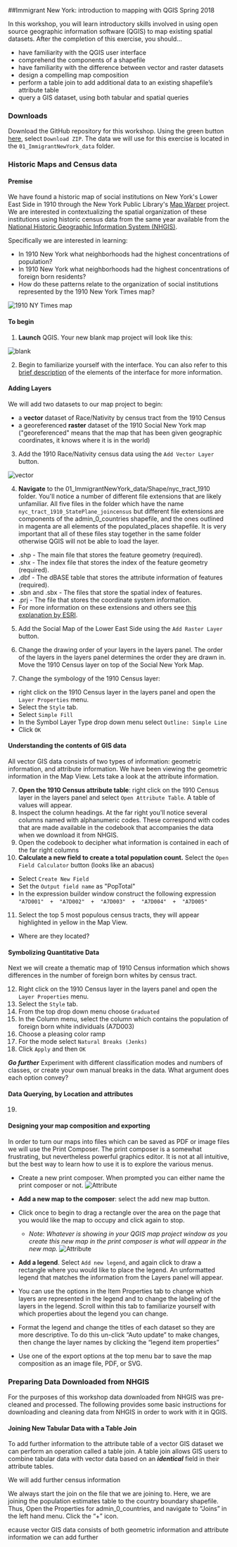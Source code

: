 ##Immigrant New York: introduction to mapping with QGIS
Spring 2018

In this workshop, you will learn introductory skills involved in using open source geographic information software (QGIS) to map existing spatial datasets. After the completion of this exercise, you should...

* have familiarity with the QGIS user interface
* comprehend the components of a shapefile
* have familiarity with the difference between vector and raster datasets
* design a compelling map composition
* perform a table join to add additional data to an existing shapefile’s attribute table
* query a GIS dataset, using both tabular and spatial queries

### Downloads
Download the GitHub repository for this workshop. Using the green button [here](https://github.com/CenterForSpatialResearch/gis_resources), select `Download ZIP`.
The data we will use for this exercise is located in the `01_ImmigrantNewYork_data` folder.

### Historic Maps and Census data
#### Premise
We have found a historic map of social institutions on New York's Lower East Side in 1910 through the New York Public Library's [Map Warper](http://maps.nypl.org/warper/) project. We are interested in contextualizing the spatial organization of these institutions using historic census data from the same year available from the [National Historic Geographic Information System (NHGIS)](https://www.nhgis.org/).

Specifically we are interested in learning:
* In 1910 New York what neighborhoods had the highest concentrations of population?
* In 1910 New York what neighborhoods had the highest concentrations of foreign born residents?
* How do these patterns relate to the organization of social institutions represented by the 1910 New York Times map?

![1910 NY Times map](https://github.com/CenterForSpatialResearch/gis_resources/tree/master/immigrant_new_york_spring18/introductory_tutorials/img/Socialmap.jpg)

#### To begin
1. **Launch** QGIS. Your new blank map project will look like this:

![blank](https://github.com/CenterForSpatialResearch/MappingForTheUrbanHumanities/blob/master/Tutorials/Images/MappingData01/01_OpenQGIS.png)

2. Begin to familiarize yourself with the interface. You can also refer to this [brief description](https://github.com/CenterForSpatialResearch/MappingForTheUrbanHumanities/blob/master/Resources/QGIS_InterfaceDescription.md) of the elements of the interface for more information.

#### Adding Layers
We will add two datasets to our map project to begin:
* a **vector** dataset of Race/Nativity by census tract from the 1910 Census
* a georeferenced **raster** dataset of the 1910 Social New York map ("georeferenced" means that the map that has been given geographic coordinates, it knows where it is in the world)

3. Add the 1910 Race/Nativity census data using the `Add Vector Layer` button.

  ![vector](https://github.com/CenterForSpatialResearch/MappingForTheUrbanHumanities/blob/master/Tutorials/Images/MappingData01/02_Adding_Layers_Vector.png)

4. **Navigate** to the 01_ImmigrantNewYork_data/Shape/nyc_tract_1910 folder. You'll notice a number of different file extensions that are likely unfamiliar. All five files in the folder which have the name `nyc_tract_1910_StatePlane_joincensus` but different file extensions are  components of the admin_0_countries shapefile, and the ones outlined in magenta are all elements of the populated_places shapefile. It is very important that all of these files stay together in the same folder otherwise QGIS will not be able to load the layer.

* .shp - The main file that stores the feature geometry (required).
* .shx - The index file that stores the index of the feature geometry (required).
* .dbf - The dBASE table that stores the attribute information of features (required).
* .sbn and .sbx - The files that store the spatial index of features.
* .prj - The file that stores the coordinate system information.
* For more information on these extensions and others see [this explanation by ESRI](http://webhelp.esri.com/arcgisdesktop/9.2/index.cfm?TopicName=Shapefile_file_extensions).

5. Add the Social Map of the Lower East Side using the `Add Raster Layer` button.

6. Change the drawing order of your layers in the layers panel. The order of the layers in the layers panel determines the order they are drawn in. Move the 1910 Census layer on top of the Social New York Map.

6. Change the symbology of the 1910 Census layer:
  * right click on the 1910 Census layer in the layers panel and open the `Layer Properties` menu.
  * Select the `Style` tab.
  * Select `Simple Fill`
  * In the Symbol Layer Type drop down menu select `Outline: Simple Line`
  * Click `OK`

#### Understanding the contents of GIS data
All vector GIS data consists of two types of information: geometric information, and attribute information. We have been viewing the geometric information in the Map View. Lets take a look at the attribute information.

7. **Open the 1910 Census attribute table**: right click on the 1910 Census layer in the layers panel and select `Open Attribute Table`. A table of values will appear.
8. Inspect the column headings. At the far right you'll notice several columns named with alphanumeric codes. These correspond with codes that are made available in the codebook that accompanies the data when we download it from NHGIS.
9. Open the codebook to decipher what information is contained in each of the far right columns
10. **Calculate a new field to create a total population count.** Select the `Open Field Calculator` button (looks like an abacus)
  * Select `Create New Field`
  * Set the `Output field name` as "PopTotal"
  * In the expression builder window construct the following expression ` "A7D001"  +  "A7D002"  +  "A7D003"  +  "A7D004"  +  "A7D005" `
11. Select the top 5 most populous census tracts, they will appear highlighted in yellow in the Map View.
 * Where are they located?

#### Symbolizing Quantitative Data
Next we will create a thematic map of 1910 Census information which shows differences in the number of foreign born whites by census tract.

12. Right click on the 1910 Census layer in the layers panel and open the `Layer Properties` menu.
13. Select the `Style` tab.
14. From the top drop down menu choose `Graduated`
15. In the Column menu, select the column which contains the population of foreign born white individuals (A7D003)
16. Choose a pleasing color ramp
17. For the mode select `Natural Breaks (Jenks)`
18. Click `Apply` and then `OK`

***Go further*** Experiment with different classification modes and numbers of classes, or create your own manual breaks in the data. What argument does each option convey?

#### Data Querying, by Location and attributes
19.




#### Designing your map composition and exporting
In order to turn our maps into files which can be saved as PDF or image files we will use the Print Composer. The print composer is a somewhat frustrating, but nevertheless powerful graphics editor. It is not at all intuitive, but the best way to learn how to use it is to explore the various menus.

* Create a new print composer. When prompted you can either name the print composer or not.
![Attribute](https://github.com/CenterForSpatialResearch/MappingForTheUrbanHumanities/blob/master/Tutorials/Images/MappingData01/25_PrintComposer.png)

* **Add a new map to the composer**: select the add new map button.
* Click once to begin to drag a rectangle over the area on the page that you would like the map to occupy and click again to stop.
    * *Note: Whatever is showing in your QGIS map project window as you create this new map in the print composer is what will appear in the new map.*
![Attribute](https://github.com/CenterForSpatialResearch/MappingForTheUrbanHumanities/blob/master/Tutorials/Images/MappingData01/27_PrintComp.png)

* **Add a legend**. Select `Add new legend`, and again click to draw a rectangle where you would like to place the legend. An unformatted legend that matches the information from the Layers panel will appear.
* You can use the options in the Item Properties tab to change which layers are represented in the legend and to change the labeling of the layers in the legend. Scroll within this tab to familiarize yourself with which properties about the legend you can change.
* Format the legend and change the titles of each dataset so they are more descriptive. To do this un-click “Auto update” to make changes, then change the layer names by clicking the “legend item properties”
* Use one of the export options at the top menu bar to save the map composition as an image file, PDF, or SVG.


### Preparing Data Downloaded from NHGIS
For the purposes of this workshop data downloaded from NHGIS was pre-cleaned and processed. The following provides some basic instructions for downloading and cleaning data from NHGIS in order to work with it in QGIS.


#### Joining New Tabular Data with a Table Join
To add further information to the attribute table of a vector GIS dataset we can perform an operation called a table join. A table join allows GIS users to combine tabular data with vector data based on an ***identical*** field in their attribute tables.

We will add further census information


We always start the join on the file that we are joining to. Here, we are joining the population estimates table to the country boundary shapefile. Thus, Open the Properties for admin_0_countries, and navigate to “Joins” in the left hand menu. Click the “+” icon.

ecause vector GIS data consists of both geometric information and attribute information we can add further
